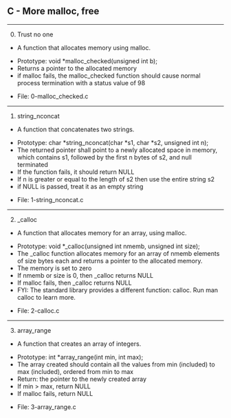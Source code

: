 ## C - More malloc, free

---

0. Trust no one

- A function that allocates memory using malloc.

* Prototype: void \*malloc_checked(unsigned int b);
* Returns a pointer to the allocated memory
* if malloc fails, the malloc_checked function should cause normal process termination with a status value of 98

- File: 0-malloc_checked.c

---

1. string_nconcat

- A function that concatenates two strings.

* Prototype: char *string_nconcat(char *s1, char \*s2, unsigned int n);
* The returned pointer shall point to a newly allocated space in memory, which contains s1, followed by the first n bytes of s2, and null terminated
* If the function fails, it should return NULL
* If n is greater or equal to the length of s2 then use the entire string s2
* if NULL is passed, treat it as an empty string

- File: 1-string_nconcat.c

---

2. \_calloc

- A function that allocates memory for an array, using malloc.

* Prototype: void \*\_calloc(unsigned int nmemb, unsigned int size);
* The \_calloc function allocates memory for an array of nmemb elements of size bytes each
  and returns a pointer to the allocated memory.
* The memory is set to zero
* If nmemb or size is 0, then \_calloc returns NULL
* If malloc fails, then \_calloc returns NULL
* FYI: The standard library provides a different function: calloc. Run man calloc to learn more.

- File: 2-calloc.c

---

3. array_range

- A function that creates an array of integers.

* Prototype: int \*array_range(int min, int max);
* The array created should contain all the values from min (included) to max (included), ordered from min to max
* Return: the pointer to the newly created array
* If min > max, return NULL
* If malloc fails, return NULL

- File: 3-array_range.c
